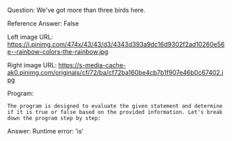 Question: We've got more than three birds here.

Reference Answer: False

Left image URL: https://i.pinimg.com/474x/43/43/d3/4343d393a9dc16d9302f2ad10260e56e--rainbow-colors-the-rainbow.jpg

Right image URL: https://s-media-cache-ak0.pinimg.com/originals/cf/72/ba/cf72ba160be4cb7b1f907e46b0c67402.jpg

Program:

```
The program is designed to evaluate the given statement and determine if it is true or false based on the provided information. Let's break down the program step by step:
```
Answer: Runtime error: 'is'

